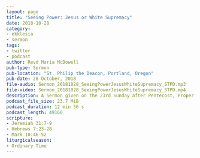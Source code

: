 ```yaml
---
layout: page
title: "Seeing Power: Jesus or White Supremacy"
date: 2018-10-28
category:
- ekklesia
- sermon
tags:
- twitter
- podcast
author: Revd Maria McDowell
pub-type: Sermon
pub-location: "St. Philip the Deacon, Portland, Oregon"
pub-date: 28 October, 2018
file-audio: Sermon_20181028_SeeingPowerJesusWhiteSupremacy_STPD.mp3
file-video: Sermon_20181028_SeeingPowerJesusWhiteSupremacy_STPD.mp4
description: A Sermon given on the 23rd Sunday after Pentecost, Proper 25.
podcast_file_size: 23.7 MiB
podcast_duration: 12 min 56 s
podcast_length: 49160
scripture:
- Jeremiah 31:7-9
- Hebrews 7:23-28
- Mark 10:46-52
liturgicalseason:
- Ordinary Time
---
```

